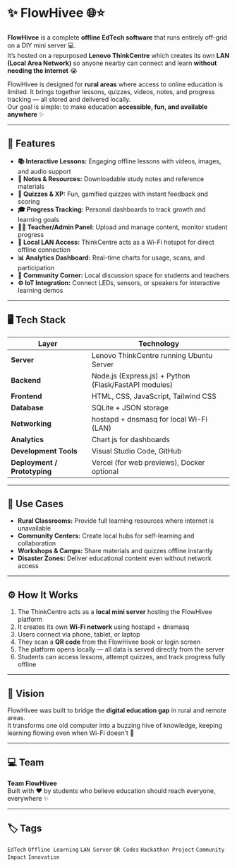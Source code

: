# ✨ FlowHivee 🌐⭐

**FlowHivee** is a complete **offline EdTech software** that runs entirely off-grid on a DIY mini server 💻.  
It’s hosted on a repurposed **Lenovo ThinkCentre** which creates its own **LAN (Local Area Network)** so anyone nearby can connect and learn **without needing the internet** 😭  

FlowHivee is designed for **rural areas** where access to online education is limited. It brings together lessons, quizzes, videos, notes, and progress tracking — all stored and delivered locally.  
Our goal is simple: to make education **accessible, fun, and available anywhere** ✨

---

## 🌟 Features

- **📚 Interactive Lessons:** Engaging offline lessons with videos, images, and audio support  
- **📝 Notes & Resources:** Downloadable study notes and reference materials  
- **🧩 Quizzes & XP:** Fun, gamified quizzes with instant feedback and scoring  
- **🎓 Progress Tracking:** Personal dashboards to track growth and learning goals  
- **👩‍🏫 Teacher/Admin Panel:** Upload and manage content, monitor student progress  
- **📶 Local LAN Access:** ThinkCentre acts as a Wi-Fi hotspot for direct offline connection  
- **📊 Analytics Dashboard:** Real-time charts for usage, scans, and participation  
- **💬 Community Corner:** Local discussion space for students and teachers  
- **⚙️ IoT Integration:** Connect LEDs, sensors, or speakers for interactive learning demos  

---

## 🖥️ Tech Stack

| Layer | Technology |
|-------|-------------|
| **Server** | Lenovo ThinkCentre running Ubuntu Server |
| **Backend** | Node.js (Express.js) + Python (Flask/FastAPI modules) |
| **Frontend** | HTML, CSS, JavaScript, Tailwind CSS |
| **Database** | SQLite + JSON storage |
| **Networking** | hostapd + dnsmasq for local Wi-Fi (LAN) |
| **Analytics** | Chart.js for dashboards |
| **Development Tools** | Visual Studio Code, GitHub |
| **Deployment / Prototyping** | Vercel (for web previews), Docker optional |

---

## 🧭 Use Cases

- **Rural Classrooms:** Provide full learning resources where internet is unavailable  
- **Community Centers:** Create local hubs for self-learning and collaboration  
- **Workshops & Camps:** Share materials and quizzes offline instantly  
- **Disaster Zones:** Deliver educational content even without network access  

---

## ⚙️ How It Works

1. The ThinkCentre acts as a **local mini server** hosting the FlowHivee platform  
2. It creates its own **Wi-Fi network** using hostapd + dnsmasq  
3. Users connect via phone, tablet, or laptop  
4. They scan a **QR code** from the FlowHivee book or login screen  
5. The platform opens locally — all data is served directly from the server  
6. Students can access lessons, attempt quizzes, and track progress fully offline  

---

## 🧠 Vision

FlowHivee was built to bridge the **digital education gap** in rural and remote areas.  
It transforms one old computer into a buzzing hive of knowledge, keeping learning flowing even when Wi-Fi doesn’t 🌟  

---

## 💻 Team

**Team FlowHivee**  
Built with ❤️ by students who believe education should reach everyone, everywhere ✨  

---

## 🏷️ Tags
`EdTech` `Offline Learning` `LAN Server` `QR Codes` `Hackathon Project` `Community Impact` `Innovation`

